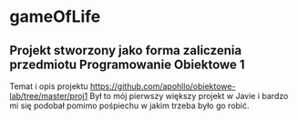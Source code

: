 # gameOfLife
## Projekt stworzony jako forma zaliczenia przedmiotu Programowanie Obiektowe 1
Temat i opis projektu https://github.com/apohllo/obiektowe-lab/tree/master/proj1
Był to mój pierwszy większy projekt w Javie i bardzo mi się podobał pomimo pośpiechu w jakim trzeba było go robić.
